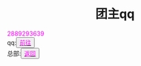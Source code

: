 <html>
	<head>
		<style type="text/css">
		<!--
			.purple{color:#FF00FF}
		-->
      		</style>
	</head>
	<body>
		<h1><center>团主qq</center></h1>
		<div><span class="purple">2889293639</span></div>
		<div>qq:<button title="go"><a href="https://mail.qq.com/"><span class="purple">前往</span></a></button></div>
	</body>
		<div>总部:<button title="back"><a href="https://zhouningyuan1234.github.io/yyytuandui/"><span class="purple">返回</span></a></button></div>
</html>
